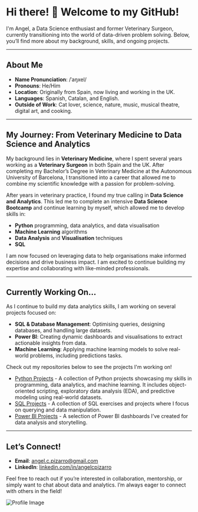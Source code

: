 # Hi there! 👋 Welcome to my GitHub!

I'm Angel, a Data Science enthusiast and former Veterinary Surgeon, currently transitioning into the world of data-driven problem solving. Below, you’ll find more about my background, skills, and ongoing projects.

---

## About Me

- **Name Pronunciation**: /ˈaŋxel/
- **Pronouns**: He/Him
- **Location**: Originally from Spain, now living and working in the UK.
- **Languages**: Spanish, Catalan, and English.
- **Outside of Work**: Cat lover, science, nature, music, musical theatre, digital art, and cooking.

---

## My Journey: From Veterinary Medicine to Data Science and Analytics

My background lies in **Veterinary Medicine**, where I spent several years working as a **Veterinary Surgeon** in both Spain and the UK. After completing my Bachelor’s Degree in Veterinary Medicine at the Autonomous University of Barcelona, I transitioned into a career that allowed me to combine my scientific knowledge with a passion for problem-solving.

After years in veterinary practice, I found my true calling in **Data Science and Analytics**. This led me to complete an intensive **Data Science Bootcamp** and continue learning by myself, which allowed me to develop skills in:

- **Python** programming, data analytics, and data visualisation
- **Machine Learning** algorithms
- **Data Analysis** and **Visualisation** techniques
- **SQL**

I am now focused on leveraging data to help organisations make informed decisions and drive business impact. I am excited to continue building my expertise and collaborating with like-minded professionals.

---

## Currently Working On...

As I continue to build my data analytics skills, I am working on several projects focused on:

- **SQL & Database Management**: Optimising queries, designing databases, and handling large datasets.
- **Power BI**: Creating dynamic dashboards and visualisations to extract actionable insights from data.
- **Machine Learning**: Applying machine learning models to solve real-world problems, including predictions tasks.

Check out my repositories below to see the projects I'm working on!

- [Python Projects](https://github.com/angelcpizarro/python-projects) - A collection of Python projects showcasing my skills in programming, data analytics, and machine learning. It includes object-oriented scripting, exploratory data analysis (EDA), and predictive modeling using real-world datasets.
- [SQL Projects](https://github.com/angelcpizarro/sql-projects) - A collection of SQL exercises and projects where I focus on querying and data manipulation.
- [Power BI Projects](https://github.com/angelcpizarro/powerbi-projects) - A selection of Power BI dashboards I’ve created for data analysis and storytelling.

---

## Let’s Connect!

- **Email**: [angel.c.pizarro@gmail.com](mailto:angel.c.pizarro@gmail.com)
- **LinkedIn**: [linkedin.com/in/angelcpizarro](https://www.linkedin.com/in/angelcpizarro/)
  
Feel free to reach out if you’re interested in collaboration, mentorship, or simply want to chat about data and analytics. I’m always eager to connect with others in the field!

![Profile Image](https://github.com/angelcpizarro/angelcpizarro/assets/163421573/35aaab71-816c-4bc4-8514-bb553dc27312)
